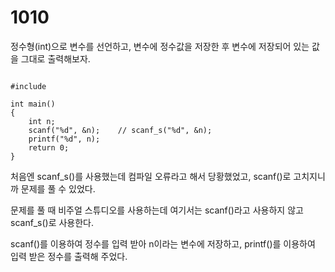# 1010 

정수형(int)으로 변수를 선언하고, 변수에 정수값을 저장한 후
변수에 저장되어 있는 값을 그대로 출력해보자.

<pre><code>
#include<stdio.h>

int main()
{
	int n;
	scanf("%d", &n);    // scanf_s("%d", &n);
	printf("%d", n);
	return 0;
}
</code></pre>

처음엔 scanf_s()를 사용했는데 컴파일 오류라고 해서 당황했었고, scanf()로 고치지니까 문제를 풀 수 있었다. 

문제를 풀 때 비주얼 스튜디오를 사용하는데 여기서는 scanf()라고 사용하지 않고 scanf_s()로 사용한다.

scanf()를 이용하여 정수를 입력 받아 n이라는 변수에 저장하고, printf()를 이용하여 입력 받은 정수를 출력해 주었다.